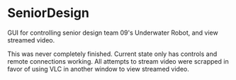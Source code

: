 # SeniorDesign
GUI for controlling senior design team 09's Underwater Robot, and view streamed video.

This was never completely finished. Current state only has controls and remote connections working. All attempts to stream video were scrapped in favor of using VLC in another window to view streamed video.
